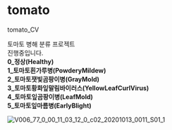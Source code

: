 # tomato
tomato_CV<br>

토마토 병해 분류 프로젝트<br>
진행중입니다.<br>
**0_정상(Healthy)**<br>
**1_토마토흰가루병(PowderyMildew)**<br>
**2_토마토잿빛곰팡이병(GrayMold)**<br>
**3_토마토황화잎말림바이러스(YellowLeafCurlVirus)**<br>
**4_토마토잎곰팡이병(LeafMold)**<br>
**5_토마토잎마름병(EarlyBlight)**<br>


![V006_77_0_00_11_03_12_0_c02_20201013_0011_S01_1](https://github.com/junhyuk0708/tomato/assets/78146747/5563ffec-82b3-46f9-9654-ddd3187669cc)






